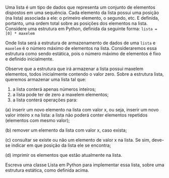 Uma lista é um tipo de dados que representa um conjunto de elementos dispostos em uma sequência.
Cada elemento da lista possui uma posição (na lista) associada a ele: o primeiro elemento, o segundo, etc.
E definida, portanto, uma ordem total sobre as posições dos elementos na lista.
Considere uma estrutura em Python, definida da seguinte forma:
```lista = [0] * maxelem```

Onde lista será a estrutura de armazenamento de dados de uma `lista` e `maxelem` é o número máximo de elementos na lista. Consideraremos essa estrutura como sendo estática, pois o número máximo de elementos é fixo e definido inicialmente.

Observe que a estrutura que irá armazenar a lista possui maxelem elementos, todos inicialmente contendo o valor zero. Sobre a estrutura lista, queremos armazenar uma lista tal que:

1. a lista conterá apenas números inteiros;
2. a lista pode ter de zero a maxelem elementos;
3. a lista conterá operações para:

(a) inserir um novo elemento na lista com valor x, ou seja, inserir um novo valor inteiro x na lista: a lista não poderá conter elementos repetidos (elementos com mesmo valor);

(b) remover um elemento da lista com valor x, caso exista;

(c) consultar se existe ou não um elemento de valor x na lista. Se sim, deve-se indicar em que posição da lista ele se encontra;

(d) imprimir os elementos que estão atualmente na lista.

Escreva uma classe Lista em Python para implementar essa lista, sobre uma estrutura estática, como definida acima.